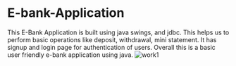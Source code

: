 # E-bank-Application
This E-Bank Application is built using java swings, and jdbc. This helps us to perform basic operations like deposit, withdrawal, mini statement. It has signup and login page for authentication of users. Overall this is a basic user friendly e-bank application using java.
![work1](https://github.com/user-attachments/assets/9a609475-e2f5-4d86-bb1b-dfd94426a236)
